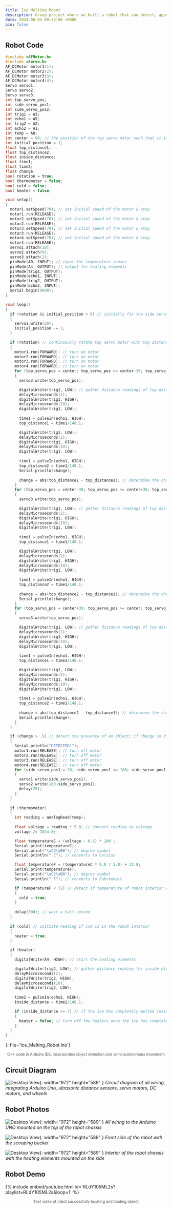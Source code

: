 ```yaml
---
title: Ice Melting Robot
description: Group project where we built a robot that can detect, approach, collect, and melt ice to store in an underside container
date: 2024-08-03 09:33:00 +0800
pin: false
---
```


## Robot Code

```cpp
#include <AFMotor.h>
#include <Servo.h>
AF_DCMotor motor1(1);
AF_DCMotor motor2(2);
AF_DCMotor motor3(3);
AF_DCMotor motor4(4);
Servo servo1;
Servo servo2;
Servo servo3;
int top_servo_pos;
int side_servo_pos1;
int side_servo_pos2;
int trig1 = A3;
int echo1 = A5;
int trig2 = A2;
int echo2 = A1;
int temp = A0;
int center = 90; // the position of the top servo motor such that it is facing directly forwards atop the robot
int initial_position = 1;
float top_distance1;
float top_distance2;
float inside_distance;
float time1;
float time2;
float change;
bool rotation = true;
bool thermometer = false;
bool cold = false;
bool heater = false;

void setup()
{
  motor1.setSpeed(70); // set initial speed of the motor & stop
  motor1.run(RELEASE);
  motor2.setSpeed(70); // set initial speed of the motor & stop
  motor2.run(RELEASE);
  motor3.setSpeed(70); // set initial speed of the motor & stop
  motor3.run(RELEASE);
  motor4.setSpeed(70); // set initial speed of the motor & stop
  motor4.run(RELEASE);
  servo1.attach(10);
  servo2.attach(9);
  servo3.attach(2);
  pinMode(A0, INPUT); // input for temperature sensor
  pinMode(A4, OUTPUT); // output for heating elements
  pinMode(trig1, OUTPUT);
  pinMode(echo1, INPUT);
  pinMode(trig2, OUTPUT);
  pinMode(echo2, INPUT);
  Serial.begin(9600);
}

void loop()
{
  if (rotation && initial_position > 0) // initially fix the side servo motors at their starting position
  {
    servo1.write(20);
    initial_position -= 1;
  }

  if (rotation) // continuously rotate top servo motor with top distance sensor
  {
    motor1.run(FORWARD); // turn on motor
    motor2.run(FORWARD); // turn on motor
    motor3.run(FORWARD); // turn on motor
    motor4.run(FORWARD); // turn on motor
    for (top_servo_pos = center; top_servo_pos >= center-30; top_servo_pos -= 1) // sweeps position of top servo motor from centered to left 30 degrees
    {
      servo3.write(top_servo_pos);

      digitalWrite(trig1, LOW); // gather distance readings of top distance sensor while top servo rotates side to side
      delayMicroseconds(2);
      digitalWrite(trig1, HIGH);
      delayMicroseconds(10);
      digitalWrite(trig1, LOW);
      
      time1 = pulseIn(echo1, HIGH);
      top_distance1 = time1/148.1;

      digitalWrite(trig1, LOW);
      delayMicroseconds(2);
      digitalWrite(trig1, HIGH);
      delayMicroseconds(10);
      digitalWrite(trig1, LOW);
      
      time1 = pulseIn(echo1, HIGH);
      top_distance2 = time1/148.1;
      Serial.println(change);
      
      change = abs(top_distance2 - top_distance1); // determine the change in distance reading
    }
    for (top_servo_pos = center-30; top_servo_pos <= center+30; top_servo_pos += 1) // sweeps position of top servo motor from left 30 degrees to right 30 degrees
    {
      servo3.write(top_servo_pos);

      digitalWrite(trig1, LOW); // gather distance readings of top distance sensor while top servo rotates side to side
      delayMicroseconds(2);
      digitalWrite(trig1, HIGH);
      delayMicroseconds(10);
      digitalWrite(trig1, LOW);
      
      time1 = pulseIn(echo1, HIGH);
      top_distance1 = time1/148.1;

      digitalWrite(trig1, LOW);
      delayMicroseconds(2);
      digitalWrite(trig1, HIGH);
      delayMicroseconds(10);
      digitalWrite(trig1, LOW);
      
      time1 = pulseIn(echo1, HIGH);
      top_distance2 = time1/148.1;
      
      change = abs(top_distance2 - top_distance1); // determine the change in distance reading
      Serial.println(change);
    }
    for (top_servo_pos = center+30; top_servo_pos >= center; top_servo_pos -= 1) // sweeps position of top servo motor from right 30 degrees to centered
    {
      servo3.write(top_servo_pos);

      digitalWrite(trig1, LOW); // gather distance readings of top distance sensor while top servo rotates side to side
      delayMicroseconds(2);
      digitalWrite(trig1, HIGH);
      delayMicroseconds(10);
      digitalWrite(trig1, LOW);
      
      time1 = pulseIn(echo1, HIGH);
      top_distance1 = time1/148.1;

      digitalWrite(trig1, LOW);
      delayMicroseconds(2);
      digitalWrite(trig1, HIGH);
      delayMicroseconds(10);
      digitalWrite(trig1, LOW);
      
      time1 = pulseIn(echo1, HIGH);
      top_distance2 = time1/148.1;
      
      change = abs(top_distance2 - top_distance1); // determine the change in distance reading
      Serial.println(change);
    }
  }

  if (change > .5) // detect the presence of an object; if change in distance reading surpasses .5 inches, an object is in the path
  {
    Serial.println("DETECTED!");
    motor1.run(RELEASE); // turn off motor
    motor2.run(RELEASE); // turn off motor
    motor3.run(RELEASE); // turn off motor
    motor4.run(RELEASE); // turn off motor
    for (side_servo_pos1 = 20; side_servo_pos1 <= 180; side_servo_pos1 += 1) // sweeps position of side servo motors from 20 to 180 degrees, closing the hadith
    {
      servo1.write(side_servo_pos1);
      servo2.write(180-side_servo_pos1);
      delay(25);
    }
  }
  
  if (thermometer)
  {
    int reading = analogRead(temp);
    
    float voltage = reading * 5.0; // convert reading to voltage
    voltage /= 1024.0;

    float temperatureC = (voltage - 0.5) * 100 ;
    Serial.print(temperatureC);
    Serial.print("\xC2\xB0"); // degree symbol
    Serial.println(" C"); // converts to Celsius

    float temperatureF = (temperatureC * 9.0 / 5.0) + 32.0;
    Serial.print(temperatureF);
    Serial.print("\xC2\xB0"); // degree symbol
    Serial.println(" F"); // converts to Fahrenheit

    if (temperatureF < 72) // detect if temperature of robot interior reaches below room temperature
    {
      cold = true;
    }
    
    delay(500); // wait a half-second
  }
  
  if (cold) // initiate heating if ice is in the robot interior
  {
    heater = true;
  }

  if (heater)
  {
    digitalWrite(A4, HIGH); // start the heating elements

    digitalWrite(trig2, LOW); // gather distance reading for inside distance sensor
    delayMicroseconds(2);
    digitalWrite(trig2, HIGH);
    delayMicroseconds(10);
    digitalWrite(trig2, LOW);
    
    time2 = pulseIn(echo2, HIGH);
    inside_distance = time2/148.1;

    if (inside_distance >= 7) // if the ice has completely melted inside the robot and entered into the bottom container, the distance reading will be >= the distance to the hatch
    {
      heater = false; // turn off the heaters once the ice has completely melted
    }
  }
}
```
{: file='Ice_Melting_Robot.ino'}
<div style="text-align: center; font-size: smaller; color: #555;">
C++ code in Arduino IDE, incorporates object detection and semi-autonomous movement
</div>

## Circuit Diagram

![Desktop View](/assets/img/MeltingRobot/CircuitDiagram.png){: width="972" height="589" }
_Circuit diagram of all wiring, integrating Arduino Uno, ultrasonic distance sensors, servo motors, DC motors, and wheels_

## Robot Photos

![Desktop View](/assets/img/MeltingRobot/IceMeltingRobot1.jpg){: width="972" height="589" }
_All wiring to the Arduino UNO mounted on the top of the robot chassis_

![Desktop View](/assets/img/MeltingRobot/IceMeltingRobot2.jpg){: width="972" height="589" }
_Front side of the robot with the scooping bucket_

![Desktop View](/assets/img/MeltingRobot/IceMeltingRobot3.jpg){: width="972" height="589" }
_Interior of the robot chassis with the heating elements mounted on the side_

## Robot Demo

{% include embed/youtube.html id='RLdY105ML2s?playlist=RLdY105ML2s&loop=1' %}
<div style="text-align: center; font-size: smaller; color: #555;">
Test video of robot successfully locating and loading object
</div>
